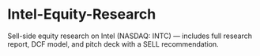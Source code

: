 # Intel-Equity-Research
Sell-side equity research on Intel (NASDAQ: INTC) — includes full research report, DCF model, and pitch deck with a SELL recommendation.

